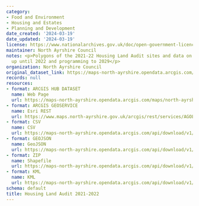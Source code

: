 ```yaml
---
category:
- Food and Environment
- Housing and Estates
- Planning and Development
date_created: '2024-03-19'
date_updated: '2024-03-19'
license: https://www.nationalarchives.gov.uk/doc/open-government-licence/version/3/
maintainer: North Ayrshire Council
notes: <p>Polygons of the 2021-22 Housing Land Audit sites and data on completions
  up until 2022 and programming to 2029</p>
organization: North Ayrshire Council
original_dataset_link: https://maps-north-ayrshire.opendata.arcgis.com/maps/north-ayrshire::housing-land-audit-2021-2022
records: null
resources:
- format: ARCGIS HUB DATASET
  name: Web Page
  url: https://maps-north-ayrshire.opendata.arcgis.com/maps/north-ayrshire::housing-land-audit-2021-2022
- format: ARCGIS GEOSERVICE
  name: Esri REST
  url: https://www.maps.north-ayrshire.gov.uk/arcgis/rest/services/AGOL/Open_Data_Portal/FeatureServer/40
- format: CSV
  name: CSV
  url: https://maps-north-ayrshire.opendata.arcgis.com/api/download/v1/items/b0d6beef55154c1487cb7cd9cc0bb2cc/csv?layers=40
- format: GEOJSON
  name: GeoJSON
  url: https://maps-north-ayrshire.opendata.arcgis.com/api/download/v1/items/b0d6beef55154c1487cb7cd9cc0bb2cc/geojson?layers=40
- format: ZIP
  name: Shapefile
  url: https://maps-north-ayrshire.opendata.arcgis.com/api/download/v1/items/b0d6beef55154c1487cb7cd9cc0bb2cc/shapefile?layers=40
- format: KML
  name: KML
  url: https://maps-north-ayrshire.opendata.arcgis.com/api/download/v1/items/b0d6beef55154c1487cb7cd9cc0bb2cc/kml?layers=40
schema: default
title: Housing Land Audit 2021-2022
---
```

